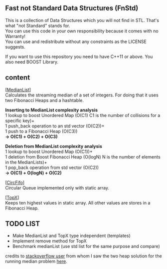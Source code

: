 Fast not Standard Data Structures (FnStd)
-----------------------------


This is a collection of Data Structures which you will not find in STL. That's what "not Standard" stands for.<br>You can use this code in your own responsibility because it comes with no Warranty!<br>You can use and redistribute without any constraints as the LICENSE suggests.

If you want to use this repository you need to have C++11 or above. You also need BOOST Library.

content
--
[[MedianList](https://github.com/PGryllos/FnStd/tree/master/MedianList)]<br>Calculates the streaming median of a set of integers. For doing that it uses two Fibonacci Heaps and a hashtable.

<b>Inserting to MedianList complexity analysis</b><br>1 lookup to boost Unordered Map (O(C1) C1 is the number of collisions for a specific key)+<br>1 push_back operation to an std vector (O(C2))+<br>1 push to a Fibonacci Heap (O(C3))<br><b>-> O(C1) + O(C2) + O(C3)</b>

<b>Deletion from MedianList complexity analysis</b><br>1 lookup to boost Unordered Map (O(C1))+<br>1 deletion from Boost Fibonacci Heap (O(logN) N is the number of elements in the MedianLists)+<br>1 pop_back operation from std vector (O(C2))<br><b>-> O(C1) + O(logN) + O(C2)</b>

[[CircFifo](https://github.com/PGryllos/FnStd/tree/master/CircFifo)]<br>Circular Queue implemented only with static array.

[[TopX](https://github.com/PGryllos/FnStd/tree/master/TopX)]<br>Keeps ten highest values in static array. All other values are stores in a Fibonacci Heap.


TODO LIST
--
* Make MedianList and TopX type independent (templates)<br>
* Implement remove method for TopX<br>
* Benchmark medianList (use std list for the same purpose and compare)<br>


credits to [stackoverflow user](http://stackoverflow.com/users/448810/user448810) from whom I saw the two heap solution for the running median problem  [here](http://stackoverflow.com/a/10931091/4068678).
